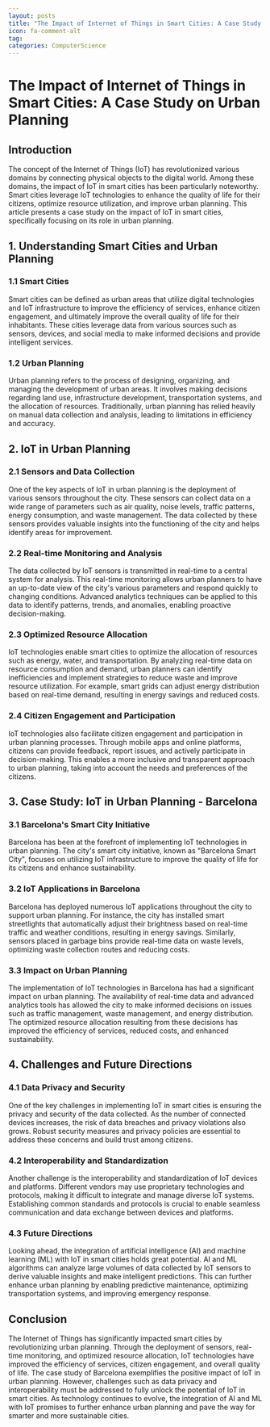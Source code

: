 ```yaml
---
layout: posts
title: "The Impact of Internet of Things in Smart Cities: A Case Study on Urban Planning"
icon: fa-comment-alt
tag:      
categories: ComputerScience
---
```



# The Impact of Internet of Things in Smart Cities: A Case Study on Urban Planning

## Introduction

The concept of the Internet of Things (IoT) has revolutionized various domains by connecting physical objects to the digital world. Among these domains, the impact of IoT in smart cities has been particularly noteworthy. Smart cities leverage IoT technologies to enhance the quality of life for their citizens, optimize resource utilization, and improve urban planning. This article presents a case study on the impact of IoT in smart cities, specifically focusing on its role in urban planning.

## 1. Understanding Smart Cities and Urban Planning

### 1.1 Smart Cities

Smart cities can be defined as urban areas that utilize digital technologies and IoT infrastructure to improve the efficiency of services, enhance citizen engagement, and ultimately improve the overall quality of life for their inhabitants. These cities leverage data from various sources such as sensors, devices, and social media to make informed decisions and provide intelligent services.

### 1.2 Urban Planning

Urban planning refers to the process of designing, organizing, and managing the development of urban areas. It involves making decisions regarding land use, infrastructure development, transportation systems, and the allocation of resources. Traditionally, urban planning has relied heavily on manual data collection and analysis, leading to limitations in efficiency and accuracy.

## 2. IoT in Urban Planning

### 2.1 Sensors and Data Collection

One of the key aspects of IoT in urban planning is the deployment of various sensors throughout the city. These sensors can collect data on a wide range of parameters such as air quality, noise levels, traffic patterns, energy consumption, and waste management. The data collected by these sensors provides valuable insights into the functioning of the city and helps identify areas for improvement.

### 2.2 Real-time Monitoring and Analysis

The data collected by IoT sensors is transmitted in real-time to a central system for analysis. This real-time monitoring allows urban planners to have an up-to-date view of the city's various parameters and respond quickly to changing conditions. Advanced analytics techniques can be applied to this data to identify patterns, trends, and anomalies, enabling proactive decision-making.

### 2.3 Optimized Resource Allocation

IoT technologies enable smart cities to optimize the allocation of resources such as energy, water, and transportation. By analyzing real-time data on resource consumption and demand, urban planners can identify inefficiencies and implement strategies to reduce waste and improve resource utilization. For example, smart grids can adjust energy distribution based on real-time demand, resulting in energy savings and reduced costs.

### 2.4 Citizen Engagement and Participation

IoT technologies also facilitate citizen engagement and participation in urban planning processes. Through mobile apps and online platforms, citizens can provide feedback, report issues, and actively participate in decision-making. This enables a more inclusive and transparent approach to urban planning, taking into account the needs and preferences of the citizens.

## 3. Case Study: IoT in Urban Planning - Barcelona

### 3.1 Barcelona's Smart City Initiative

Barcelona has been at the forefront of implementing IoT technologies in urban planning. The city's smart city initiative, known as "Barcelona Smart City", focuses on utilizing IoT infrastructure to improve the quality of life for its citizens and enhance sustainability.

### 3.2 IoT Applications in Barcelona

Barcelona has deployed numerous IoT applications throughout the city to support urban planning. For instance, the city has installed smart streetlights that automatically adjust their brightness based on real-time traffic and weather conditions, resulting in energy savings. Similarly, sensors placed in garbage bins provide real-time data on waste levels, optimizing waste collection routes and reducing costs.

### 3.3 Impact on Urban Planning

The implementation of IoT technologies in Barcelona has had a significant impact on urban planning. The availability of real-time data and advanced analytics tools has allowed the city to make informed decisions on issues such as traffic management, waste management, and energy distribution. The optimized resource allocation resulting from these decisions has improved the efficiency of services, reduced costs, and enhanced sustainability.

## 4. Challenges and Future Directions

### 4.1 Data Privacy and Security

One of the key challenges in implementing IoT in smart cities is ensuring the privacy and security of the data collected. As the number of connected devices increases, the risk of data breaches and privacy violations also grows. Robust security measures and privacy policies are essential to address these concerns and build trust among citizens.

### 4.2 Interoperability and Standardization

Another challenge is the interoperability and standardization of IoT devices and platforms. Different vendors may use proprietary technologies and protocols, making it difficult to integrate and manage diverse IoT systems. Establishing common standards and protocols is crucial to enable seamless communication and data exchange between devices and platforms.

### 4.3 Future Directions

Looking ahead, the integration of artificial intelligence (AI) and machine learning (ML) with IoT in smart cities holds great potential. AI and ML algorithms can analyze large volumes of data collected by IoT sensors to derive valuable insights and make intelligent predictions. This can further enhance urban planning by enabling predictive maintenance, optimizing transportation systems, and improving emergency response.

## Conclusion

The Internet of Things has significantly impacted smart cities by revolutionizing urban planning. Through the deployment of sensors, real-time monitoring, and optimized resource allocation, IoT technologies have improved the efficiency of services, citizen engagement, and overall quality of life. The case study of Barcelona exemplifies the positive impact of IoT in urban planning. However, challenges such as data privacy and interoperability must be addressed to fully unlock the potential of IoT in smart cities. As technology continues to evolve, the integration of AI and ML with IoT promises to further enhance urban planning and pave the way for smarter and more sustainable cities.